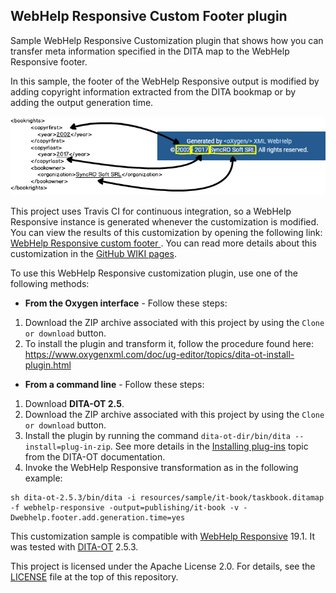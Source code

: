 ## WebHelp Responsive Custom Footer plugin

Sample WebHelp Responsive Customization plugin that shows how you can transfer meta information specified in the DITA map to the WebHelp Responsive footer.

In this sample, the footer of the WebHelp Responsive output is modified by adding copyright information extracted from the DITA bookmap or by adding the output generation time.

![Custom footer](doc/img/WH-XSLT-customization.png)

This project uses Travis CI for continuous integration, so a WebHelp Responsive instance is generated whenever the customization is modified. You can view the results of this customization by opening the following link: [WebHelp Responsive custom footer ](https://oxygenxml.github.io/com.oxygenxml.webhelp.responsive.custom.footer/it-book/index.html). You can read more details about this customization in the [GitHub WIKI pages](https://github.com/oxygenxml/com.oxygenxml.webhelp.responsive.custom.footer/wiki/WebHelp-Responsive-customization-plugin-to-change-footer-section).

To use this WebHelp Responsive customization plugin, use one of the following methods:

* **From the Oxygen interface** - Follow these steps:
1. Download the ZIP archive associated with this project by using the ``Clone or download`` button.
2. To install the plugin and transform it, follow the procedure found here: https://www.oxygenxml.com/doc/ug-editor/topics/dita-ot-install-plugin.html

* **From a command line** - Follow these steps:
1. Download **DITA-OT 2.5**.
2. Download the ZIP archive associated with this project by using the ``Clone or download`` button.
3. Install the plugin by running the command ``dita-ot-dir/bin/dita --install=plug-in-zip``. See more details in the [Installing plug-ins](http://www.dita-ot.org/2.5/dev_ref/plugins-installing.html) topic from the DITA-OT documentation.
4. Invoke the WebHelp Responsive transformation as in the following example:

```
sh dita-ot-2.5.3/bin/dita -i resources/sample/it-book/taskbook.ditamap -f webhelp-responsive -output=publishing/it-book -v -Dwebhelp.footer.add.generation.time=yes
```

This customization sample is compatible with [WebHelp Responsive](https://www.oxygenxml.com/xml_webhelp.html) 19.1. It was tested with [DITA-OT](http://www.dita-ot.org/) 2.5.3.

This project is licensed under the Apache License 2.0. For details, see the [LICENSE](https://github.com/radu-pisoi/com.oxygenxml.webhelp.responsive.custom.footer/blob/master/LICENSE) file at the top of this repository.
